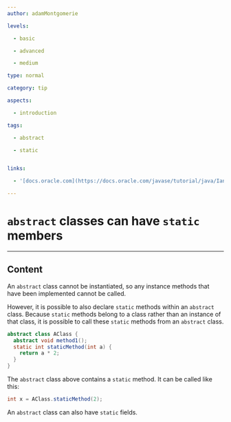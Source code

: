 ```yaml
---
author: adamMontgomerie

levels:

  - basic

  - advanced

  - medium

type: normal

category: tip

aspects:

  - introduction

tags:

  - abstract

  - static


links:

  - '[docs.oracle.com](https://docs.oracle.com/javase/tutorial/java/IandI/abstract.html){website}'

---
```


# `abstract` classes can have `static` members

---
## Content

An `abstract` class cannot be instantiated, so any instance methods that have been implemented cannot be called. 

However, it is possible to also declare `static` methods within an `abstract` class.  Because `static` methods belong to a class rather than an instance of that class, it is possible to call these `static` methods from an `abstract` class.

```java
abstract class AClass {
  abstract void method1();
  static int staticMethod(int a) {
    return a * 2;
  }
}
```
The `abstract` class above contains a `static` method. It can be called like this:
```java
int x = AClass.staticMethod(2);
```
An `abstract` class can also have `static` fields.